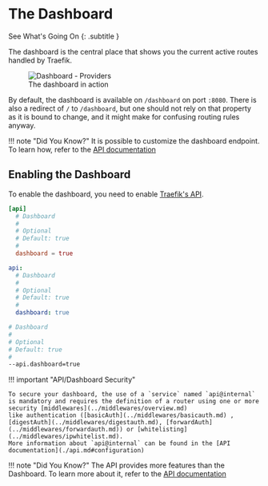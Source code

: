 # The Dashboard

See What's Going On
{: .subtitle }

The dashboard is the central place that shows you the current active routes handled by Traefik. 

<figure>
    <img src="../../assets/img/webui-dashboard.png" alt="Dashboard - Providers" />
    <figcaption>The dashboard in action</figcaption>
</figure>

By default, the dashboard is available on `/dashboard` on port `:8080`.
There is also a redirect of `/` to `/dashboard`, but one should not rely on that property as it is bound to change,
and it might make for confusing routing rules anyway.

!!! note "Did You Know?"
    It is possible to customize the dashboard endpoint. 
    To learn how, refer to the [API documentation](./api.md)
    
## Enabling the Dashboard

To enable the dashboard, you need to enable [Traefik's API](./api.md).

```toml tab="File (TOML)"
[api]
  # Dashboard
  #
  # Optional
  # Default: true
  #
  dashboard = true
```

```yaml tab="File (YAML)"
api:
  # Dashboard
  #
  # Optional
  # Default: true
  #
  dashboard: true
```

```bash tab="CLI"
# Dashboard
#
# Optional
# Default: true
#
--api.dashboard=true
```

!!! important "API/Dashboard Security" 
    
    To secure your dashboard, the use of a `service` named `api@internal` is mandatory and requires the definition of a router using one or more security [middlewares](../middlewares/overview.md)
    like authentication ([basicAuth](../middlewares/basicauth.md) , [digestAuth](../middlewares/digestauth.md), [forwardAuth](../middlewares/forwardauth.md)) or [whitelisting](../middlewares/ipwhitelist.md).  
    More information about `api@internal` can be found in the [API documentation](./api.md#configuration)

!!! note "Did You Know?"
    The API provides more features than the Dashboard. 
    To learn more about it, refer to the [API documentation](./api.md)
